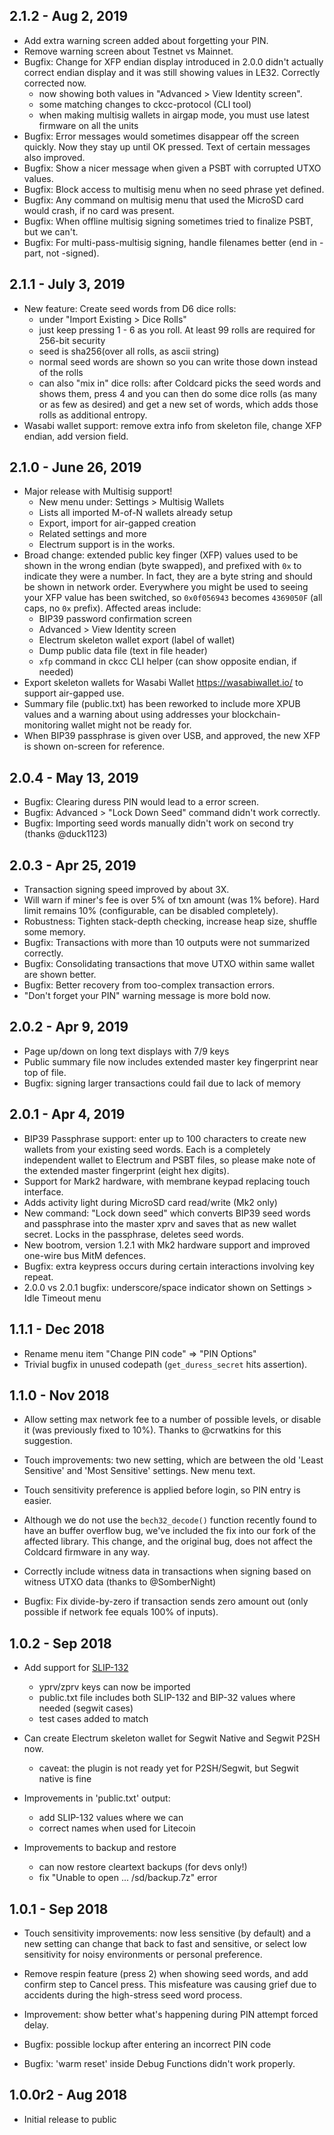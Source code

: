 
## 2.1.2 - Aug 2, 2019

- Add extra warning screen added about forgetting your PIN.
- Remove warning screen about Testnet vs Mainnet.
- Bugfix: Change for XFP endian display introduced in 2.0.0 didn't actually correct
  endian display and it was still showing values in LE32. Correctly corrected now.
    - now showing both values in "Advanced > View Identity screen".
    - some matching changes to ckcc-protocol (CLI tool)
    - when making multisig wallets in airgap mode, you must use latest firmware on all the units
- Bugfix: Error messages would sometimes disappear off the screen quickly. Now they stay up
  until OK pressed. Text of certain messages also improved.
- Bugfix: Show a nicer message when given a PSBT with corrupted UTXO values.
- Bugfix: Block access to multisig menu when no seed phrase yet defined.
- Bugfix: Any command on multisig menu that used the MicroSD card would crash, if
  no card was present.
- Bugfix: When offline multisig signing sometimes tried to finalize PSBT, but we can't.
- Bugfix: For multi-pass-multisig signing, handle filenames better (end in -part, not -signed).


## 2.1.1 - July 3, 2019

- New feature: Create seed words from D6 dice rolls:
    - under "Import Existing > Dice Rolls"
    - just keep pressing 1 - 6 as you roll. At least 99 rolls are required for 256-bit security
    - seed is sha256(over all rolls, as ascii string)
    - normal seed words are shown so you can write those down instead of the rolls
    - can also "mix in" dice rolls: after Coldcard picks the seed words and shows them,
      press 4 and you can then do some dice rolls (as many or as few as desired) and get a
      new set of words, which adds those rolls as additional entropy.
- Wasabi wallet support: remove extra info from skeleton file, change XFP endian, add version field.

## 2.1.0 - June 26, 2019

- Major release with Multisig support!
    - New menu under: Settings > Multisig Wallets
    - Lists all imported M-of-N wallets already setup
    - Export, import for air-gapped creation
    - Related settings and more
    - Electrum support is in the works.
- Broad change: extended public key finger (XFP) values used to be shown in the
  wrong endian (byte swapped), and prefixed with `0x` to indicate they were a number.
  In fact, they are a byte string and should be shown in network order. Everywhere
  you might be used to seeing your XFP value has been switched, so `0x0f056943`
  becomes `4369050F` (all caps, no `0x` prefix). Affected areas include:
    - BIP39 password confirmation screen
    - Advanced > View Identity screen
    - Electrum skeleton wallet export (label of wallet)
    - Dump public data file (text in file header)
    - `xfp` command in ckcc CLI helper (can show opposite endian, if needed)
- Export skeleton wallets for Wasabi Wallet <https://wasabiwallet.io/> to support air-gapped use.
- Summary file (public.txt) has been reworked to include more XPUB values and a warning about
  using addresses your blockchain-monitoring wallet might not be ready for.
- When BIP39 passphrase is given over USB, and approved, the new XFP is shown on-screen for reference.


## 2.0.4 - May 13, 2019

- Bugfix: Clearing duress PIN would lead to a error screen.
- Bugfix: Advanced > "Lock Down Seed" command didn't work correctly.
- Bugfix: Importing seed words manually didn't work on second try (thanks @duck1123)

## 2.0.3 - Apr 25, 2019

- Transaction signing speed improved by about 3X.
- Will warn if miner's fee is over 5% of txn amount (was 1% before). Hard limit remains 10% (configurable, can be disabled completely).
- Robustness: Tighten stack-depth checking, increase heap size, shuffle some memory.
- Bugfix: Transactions with more than 10 outputs were not summarized correctly.
- Bugfix: Consolidating transactions that move UTXO within same wallet are shown better.
- Bugfix: Better recovery from too-complex transaction errors.
- "Don't forget your PIN" warning message is more bold now.

## 2.0.2 - Apr 9, 2019

- Page up/down on long text displays with 7/9 keys
- Public summary file now includes extended master key fingerprint near top of file.
- Bugfix: signing larger transactions could fail due to lack of memory

## 2.0.1 - Apr 4, 2019

- BIP39 Passphrase support: enter up to 100 characters to create
    new wallets  from your existing seed words. Each is a completely
    independent wallet to Electrum and PSBT files, so please make note
    of the extended master fingerprint (eight hex digits).
- Support for Mark2 hardware, with membrane keypad replacing touch interface.
- Adds activity light during MicroSD card read/write (Mk2 only)
- New command: "Lock down seed" which converts BIP39 seed words and passphrase into the
    master xprv and saves that as new wallet secret. Locks in the passphrase, deletes seed words.
- New bootrom, version 1.2.1 with Mk2 hardware support and improved one-wire bus MitM defences.
- Bugfix: extra keypress occurs during certain interactions involving key repeat.
- 2.0.0 vs 2.0.1 bugfix: underscore/space indicator shown on Settings > Idle Timeout menu

## 1.1.1 - Dec 2018

- Rename menu item "Change PIN code" => "PIN Options"
- Trivial bugfix in unused codepath (`get_duress_secret` hits assertion).


## 1.1.0 - Nov 2018

- Allow setting max network fee to a number of possible levels, or disable it (was
  previously fixed to 10%). Thanks to @crwatkins for this suggestion.

- Touch improvements: two new setting, which are between the old 'Least Sensitive'
  and 'Most Sensitive' settings. New menu text.

- Touch sensitivity preference is applied before login, so PIN entry is easier.

- Although we do not use the `bech32_decode()` function recently found to have
  an buffer overflow bug, we've included the fix into our fork of the affected
  library. This change, and the original bug, does not affect the Coldcard firmware
  in any way.

- Correctly include witness data in transactions when signing based on witness
  UTXO data (thanks to @SomberNight)

- Bugfix: Fix divide-by-zero if transaction sends zero amount out (only possible if 
  network fee equals 100% of inputs).

## 1.0.2 - Sep 2018

- Add support for [SLIP-132](https://github.com/satoshilabs/slips/blob/master/slip-0132.md)
    - yprv/zprv keys can now be imported
    - public.txt file includes both SLIP-132 and BIP-32 values where needed (segwit cases)
    - test cases added to match

- Can create Electrum skeleton wallet for Segwit Native and Segwit P2SH now.
    - caveat: the plugin is not ready yet for P2SH/Segwit, but Segwit native is fine

- Improvements in 'public.txt' output:
    - add SLIP-132 values where we can
    - correct names when used for Litecoin

- Improvements to backup and restore
    - can now restore cleartext backups (for devs only!)
    - fix "Unable to open ... /sd/backup.7z" error


## 1.0.1 - Sep 2018

- Touch sensitivity improvements: now less sensitive (by default) and a new setting can
  change that back to fast and sensitive, or select low sensitivity for noisy environments or
  personal preference.

- Remove respin feature (press 2) when showing seed words, and add confirm step
  to Cancel press. This misfeature was causing grief due to accidents during the
  high-stress seed word process.

- Improvement: show better what's happening during PIN attempt forced delay.

- Bugfix: possible lockup after entering an incorrect PIN code

- Bugfix: 'warm reset' inside Debug Functions didn't work properly.


## 1.0.0r2 - Aug 2018

- Initial release to public
